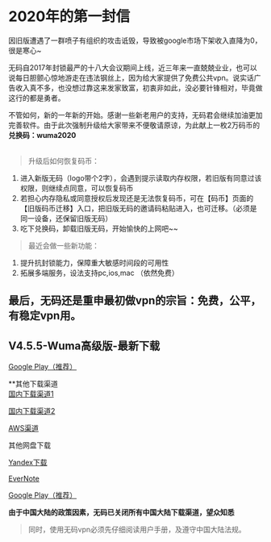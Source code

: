 # 2020年的第一封信
因旧版遭遇了一群喷子有组织的攻击诋毁，导致被google市场下架收入直降为0，很是寒心~<br/>

无码自2017年封锁最严的十八大会议期间上线，近三年来一直兢兢业业，也可以说每日胆颤心惊地游走在违法钢丝上，因为给大家提供了免费公共vpn。说实话广告收入真不多，也没想过靠这来发家致富，初衷非如此，没必要针锋相对，毕竟做这行的都是勇者。<br/>

不管如何，新的一年新的开始。感谢一些新老用户的支持，无码君会继续加油更加完善软件。由于此次强制升级给大家带来不便敬请原谅，为此献上一枚2万码币的**兑换码：wuma2020**<br/>
<br/>
> 升级后如何恢复码币：<br/>
1. 进入新版无码（logo带个2字），会遇到提示读取内存权限，若旧版有同意过该权限，则继续点同意，可以恢复码币
2. 若担心内存隐私或同意授权后发现还是无法恢复码币，可在【码币】页面的【旧版码币迁移】入口，把旧版无码的邀请码粘贴进入，也可迁移。（必须是同一设备，还保留旧版无码）
3. 吃下兑换码，卸载旧版无码，开始愉快的上网吧~~

> 最近会做一些新功能：<br/>
1. 提升抗封锁能力，保障重大敏感时间段的可用性
2. 拓展多端服务，设法支持pc,ios,mac （依然免费）
## 最后，无码还是重申最初做vpn的宗旨：免费，公平，有稳定vpn用。 

## V4.5.5-Wuma高级版-最新下载

[Google Play（推荐）](https://play.google.com/store/apps/details?id=one.free.ss) 



**其他下载渠道 <br/>
[国内下载渠道1](http://t.cn/A6vNflSh)

[国内下载渠道2](https://d10h5veig7wbv1.cloudfront.net/production/app/builds/047/672/920/original/823fffa9e20c6c1dac3690858ab9e212/wuma-4.5.5.apk)

[AWS渠道](https://d10h5veig7wbv1.cloudfront.net/production/app/builds/047/672/920/original/823fffa9e20c6c1dac3690858ab9e212/wuma-4.5.5.apk)

其他网盘下载

[Yandex下载](https://yadi.sk/d/3tKt0wCtjWOG6A) 

[EverNote](https://www.evernote.com/shard/s633/sh/67af8286-154c-4f40-bc2e-2182ea96f9a9/a18521bcb04dc6b7d6ef15ece161e3b0) 

[Google Play（推荐）](https://play.google.com/store/apps/details?id=one.free.ss) 


**由于中国大陆的政策因素，无码已关闭所有中国大陆下载渠道，望众知悉**
> 同时，使用无码vpn必须先仔细阅读用户手册，及遵守中国大陆法规。

